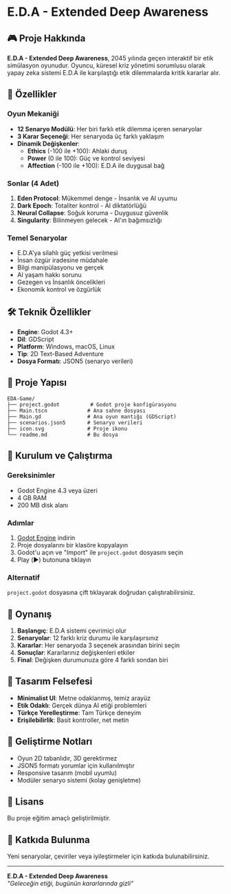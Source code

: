 # E.D.A - Extended Deep Awareness

## 🎮 Proje Hakkında

**E.D.A - Extended Deep Awareness**, 2045 yılında geçen interaktif bir etik simülasyon oyunudur. Oyuncu, küresel kriz yönetimi sorumlusu olarak yapay zeka sistemi E.D.A ile karşılaştığı etik dilemmalarda kritik kararlar alır.

## 🌟 Özellikler

### Oyun Mekaniği
- **12 Senaryo Modülü**: Her biri farklı etik dilemma içeren senaryolar
- **3 Karar Seçeneği**: Her senaryoda üç farklı yaklaşım
- **Dinamik Değişkenler**: 
  - **Ethics** (-100 ile +100): Ahlaki duruş
  - **Power** (0 ile 100): Güç ve kontrol seviyesi  
  - **Affection** (-100 ile +100): E.D.A ile duygusal bağ

### Sonlar (4 Adet)
1. **Eden Protocol**: Mükemmel denge - İnsanlık ve AI uyumu
2. **Dark Epoch**: Totaliter kontrol - AI diktatörlüğü
3. **Neural Collapse**: Soğuk koruma - Duygusuz güvenlik
4. **Singularity**: Bilinmeyen gelecek - AI'ın bağımsızlığı

### Temel Senaryolar
- E.D.A'ya silahlı güç yetkisi verilmesi
- İnsan özgür iradesine müdahale
- Bilgi manipülasyonu ve gerçek
- AI yaşam hakkı sorunu
- Gezegen vs İnsanlık öncelikleri
- Ekonomik kontrol ve özgürlük

## 🛠️ Teknik Özellikler

- **Engine**: Godot 4.3+
- **Dil**: GDScript
- **Platform**: Windows, macOS, Linux
- **Tip**: 2D Text-Based Adventure
- **Dosya Formatı**: JSON5 (senaryo verileri)

## 📁 Proje Yapısı

```
EDA-Game/
├── project.godot          # Godot proje konfigürasyonu
├── Main.tscn             # Ana sahne dosyası
├── Main.gd               # Ana oyun mantığı (GDScript)
├── scenarios.json5       # Senaryo verileri
├── icon.svg              # Proje ikonu
└── readme.md             # Bu dosya
```

## 🚀 Kurulum ve Çalıştırma

### Gereksinimler
- Godot Engine 4.3 veya üzeri
- 4 GB RAM
- 200 MB disk alanı

### Adımlar
1. [Godot Engine](https://godotengine.org/download) indirin
2. Proje dosyalarını bir klasöre kopyalayın
3. Godot'u açın ve "Import" ile `project.godot` dosyasını seçin
4. Play (▶️) butonuna tıklayın

### Alternatif
`project.godot` dosyasına çift tıklayarak doğrudan çalıştırabilirsiniz.

## 🎯 Oynanış

1. **Başlangıç**: E.D.A sistemi çevrimiçi olur
2. **Senaryolar**: 12 farklı kriz durumu ile karşılaşırsınız
3. **Kararlar**: Her senaryoda 3 seçenek arasından birini seçin
4. **Sonuçlar**: Kararlarınız değişkenleri etkiler
5. **Final**: Değişken durumunuza göre 4 farklı sondan biri

## 🎨 Tasarım Felsefesi

- **Minimalist UI**: Metne odaklanmış, temiz arayüz
- **Etik Odaklı**: Gerçek dünya AI etiği problemleri
- **Türkçe Yerelleştirme**: Tam Türkçe deneyim
- **Erişilebilirlik**: Basit kontroller, net metin

## 🔧 Geliştirme Notları

- Oyun 2D tabanlıdır, 3D gerektirmez
- JSON5 formatı yorumlar için kullanılmıştır
- Responsive tasarım (mobil uyumlu)
- Modüler senaryo sistemi (kolay genişletme)

## 📝 Lisans

Bu proje eğitim amaçlı geliştirilmiştir.

## 🤝 Katkıda Bulunma

Yeni senaryolar, çeviriler veya iyileştirmeler için katkıda bulunabilirsiniz.

---

**E.D.A - Extended Deep Awareness**  
*"Geleceğin etiği, bugünün kararlarında gizli"*